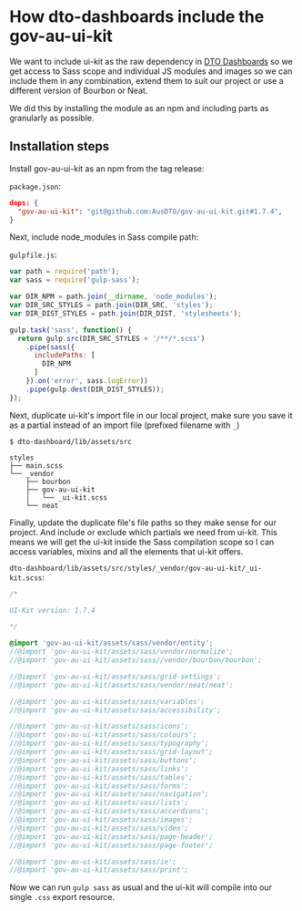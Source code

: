 # How dto-dashboards include the gov-au-ui-kit

We want to include ui-kit as the raw dependency in [DTO Dashboards](https://github.com/AusDTO/dto-dashboard) so we get access to Sass scope and individual JS modules and images so we can include them in any combination, extend them to suit our project or use a different version of Bourbon or Neat.

We did this by installing the module as an npm and including parts as granularly as possible.

## Installation steps

Install gov-au-ui-kit as an npm from the tag release:

`package.json`:

```json
deps: {
  "gov-au-ui-kit": "git@github.com:AusDTO/gov-au-ui-kit.git#1.7.4",
}
```

Next, include node_modules in Sass compile path:

`gulpfile.js`:

```javascript
var path = require('path');
var sass = require('gulp-sass');

var DIR_NPM = path.join(__dirname, 'node_modules');
var DIR_SRC_STYLES = path.join(DIR_SRC, 'styles');
var DIR_DIST_STYLES = path.join(DIR_DIST, 'stylesheets');

gulp.task('sass', function() {
  return gulp.src(DIR_SRC_STYLES + '/**/*.scss')
    .pipe(sass({
      includePaths: [
        DIR_NPM
      ]
    }).on('error', sass.logError))
    .pipe(gulp.dest(DIR_DIST_STYLES));
});
```

Next, duplicate ui-kit's import file in our local project, make sure you save it as a partial instead of an import file (prefixed filename with `_`)

`$ dto-dashboard/lib/assets/src`

```
styles
├── main.scss
└── _vendor
    ├── bourbon
    ├── gov-au-ui-kit
    │   └── _ui-kit.scss
    └── neat
```

Finally, update the duplicate file's file paths so they make sense for our project. And include or exclude which partials we need from ui-kit. This means we will get the ui-kit inside the Sass compilation scope so I can access variables, mixins and all the elements that ui-kit offers.

`dto-dashboard/lib/assets/src/styles/_vendor/gov-au-ui-kit/_ui-kit.scss`:

```scss
/*

UI-Kit version: 1.7.4

*/

@import 'gov-au-ui-kit/assets/sass/vendor/entity';
//@import 'gov-au-ui-kit/assets/sass/vendor/normalize';
//@import 'gov-au-ui-kit/assets/sass//vendor/bourbon/bourbon';

//@import 'gov-au-ui-kit/assets/sass/grid-settings';
//@import 'gov-au-ui-kit/assets/sass/vendor/neat/neat';

//@import 'gov-au-ui-kit/assets/sass/variables';
//@import 'gov-au-ui-kit/assets/sass/accessibility';

//@import 'gov-au-ui-kit/assets/sass/icons';
//@import 'gov-au-ui-kit/assets/sass/colours';
//@import 'gov-au-ui-kit/assets/sass/typography';
//@import 'gov-au-ui-kit/assets/sass/grid-layout';
//@import 'gov-au-ui-kit/assets/sass/buttons';
//@import 'gov-au-ui-kit/assets/sass/links';
//@import 'gov-au-ui-kit/assets/sass/tables';
//@import 'gov-au-ui-kit/assets/sass/forms';
//@import 'gov-au-ui-kit/assets/sass/navigation';
//@import 'gov-au-ui-kit/assets/sass/lists';
//@import 'gov-au-ui-kit/assets/sass/accordions';
//@import 'gov-au-ui-kit/assets/sass/images';
//@import 'gov-au-ui-kit/assets/sass/video';
//@import 'gov-au-ui-kit/assets/sass/page-header';
//@import 'gov-au-ui-kit/assets/sass/page-footer';

//@import 'gov-au-ui-kit/assets/sass/ie';
//@import 'gov-au-ui-kit/assets/sass/print';
```

Now we can run `gulp sass` as usual and the ui-kit will compile into our single `.css` export resource.
